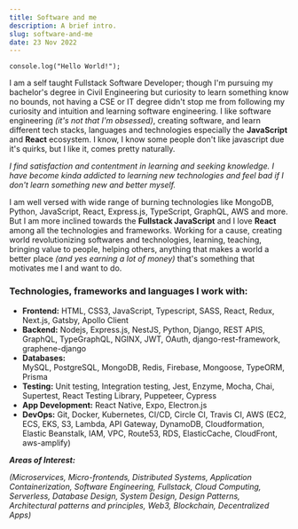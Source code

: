 ```yaml
---
title: Software and me
description: A brief intro.
slug: software-and-me
date: 23 Nov 2022
---
```


`console.log("Hello World!");`

I am a self taught Fullstack Software Developer; though I'm pursuing my bachelor's degree in Civil Engineering but curiosity to learn something know no bounds, not having a CSE or IT degree didn't stop me from following my curiosity and intuition and learning software engineering. I like software engineering _(it's not that I'm obsessed)_, creating software, and learn different tech stacks, languages and technologies especially the **JavaScript** and **React** ecosystem. I know, I know some people don't like javascript due it's quirks, but I like it, comes pretty naturally.

_I find satisfaction and contentment in learning and seeking knowledge. I have become kinda addicted to learning new technologies and feel bad if I don't learn something new and better myself._

I am well versed with wide range of burning technologies like MongoDB, Python, JavaScript, React, Express.js, TypeScript, GraphQL, AWS and more. But I am more inclined towards the **Fullstack JavaScript** and I love **React** among all the technologies and frameworks. Working for a cause, creating world revolutionizing softwares and technologies, learning, teaching, bringing value to people, helping others, anything that makes a world a better place _(and yes earning a lot of money)_ that's something that motivates me I and want to do.


### Technologies, frameworks and languages I work with:

- **Frontend:**
  HTML, CSS3, JavaScript, Typescript, SASS, React, Redux, Next.js, Gatsby, Apollo Client
- **Backend:**
  Nodejs, Express.js, NestJS, Python, Django, REST APIS, GraphQL, TypeGraphQL, NGINX, JWT, OAuth,
  django-rest-framework, graphene-django
- **Databases:**  
   MySQL, PostgreSQL, MongoDB, Redis, Firebase, Mongoose, TypeORM, Prisma
- **Testing:**
  Unit testing, Integration testing, Jest, Enzyme, Mocha, Chai, Supertest, React Testing Library, Puppeteer,
  Cypress
- **App Development:**
  React Native, Expo, Electron.js
- **DevOps:**
  Git, Docker, Kubernetes, CI/CD, Circle CI, Travis CI, AWS (EC2, ECS, EKS, S3, Lambda, API Gateway,
  DynamoDB, Cloudformation, Elastic Beanstalk, IAM, VPC, Route53, RDS, ElasticCache, CloudFront, aws-amplify)

**_Areas of Interest:_**

_(Microservices, Micro-frontends, Distributed Systems, Application Containerization, Software
Engineering, Fullstack, Cloud Computing, Serverless, Database Design, System Design, Design Patterns, Architectural patterns and principles, Web3, Blockchain, Decentralized Apps)_
